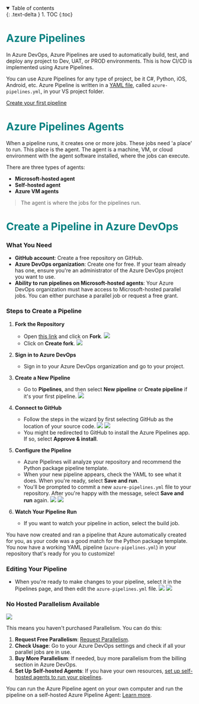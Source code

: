 
<details open markdown="block">
  <summary>
    Table of contents
  </summary>
  {: .text-delta }
1. TOC
{:toc}
</details>

# <span style="color: Teal">Azure Pipelines</span>

In Azure DevOps, Azure Pipelines are used to automatically build, test, and deploy any project to Dev, UAT, or PROD environments. This is how CI/CD is implemented using Azure Pipelines.

You can use Azure Pipelines for any type of project, be it C#, Python, iOS, Android, etc. Azure Pipeline is written in a [YAML file](https://learn.microsoft.com/en-us/azure/devops/pipelines/get-started/pipelines-get-started?view=azure-devops), called `azure-pipelines.yml`, in your VS project folder.

[Create your first pipeline](https://learn.microsoft.com/en-us/azure/devops/pipelines/create-first-pipeline?view=azure-devops&tabs=java%2Cbrowser)

# <span style="color: Teal">Azure Pipelines Agents</span>

When a pipeline runs, it creates one or more jobs. These jobs need 'a place' to run. This place is the agent. The agent is a machine, VM, or cloud environment with the agent software installed, where the jobs can execute.

There are three types of agents:

- **Microsoft-hosted agent**
- **Self-hosted agent**
- **Azure VM agents**

> The agent is where the jobs for the pipelines run.

# <span style="color: Teal">Create a Pipeline in Azure DevOps</span>

### What You Need

- **GitHub account**: Create a free repository on GitHub.
- **Azure DevOps organization**: Create one for free. If your team already has one, ensure you're an administrator of the Azure DevOps project you want to use.
- **Ability to run pipelines on Microsoft-hosted agents**: Your Azure DevOps organization must have access to Microsoft-hosted parallel jobs. You can either purchase a parallel job or request a free grant.

### Steps to Create a Pipeline

1. **Fork the Repository**
   - Open [this link](https://github.com/Microsoft/python-sample-vscode-flask-tutorial) and click on **Fork**.
   ![](images/custom-image-2024-08-05-15-40-03.png)
   - Click on **Create fork**.
   ![](images/custom-image-2024-08-05-15-40-49.png)

2. **Sign in to Azure DevOps**
   - Sign in to your Azure DevOps organization and go to your project.

3. **Create a New Pipeline**
   - Go to **Pipelines**, and then select **New pipeline** or **Create pipeline** if it's your first pipeline.
   ![](images/custom-image-2024-08-05-15-45-28.png)

4. **Connect to GitHub**
   - Follow the steps in the wizard by first selecting GitHub as the location of your source code.
   ![](images/custom-image-2024-08-05-15-48-21.png)
   ![](images/custom-image-2024-08-05-15-49-08.png)
   - You might be redirected to GitHub to install the Azure Pipelines app. If so, select **Approve & install**.

5. **Configure the Pipeline**
   - Azure Pipelines will analyze your repository and recommend the Python package pipeline template.
   - When your new pipeline appears, check the YAML to see what it does. When you're ready, select **Save and run**.
   - You'll be prompted to commit a new `azure-pipelines.yml` file to your repository. After you're happy with the message, select **Save and run** again.
   ![](images/custom-image-2024-08-05-15-52-55.png)
   ![](images/custom-image-2024-08-05-15-55-15.png)

6. **Watch Your Pipeline Run**
   - If you want to watch your pipeline in action, select the build job.

You have now created and ran a pipeline that Azure automatically created for you, as your code was a good match for the Python package template. You now have a working YAML pipeline (`azure-pipelines.yml`) in your repository that's ready for you to customize!

### Editing Your Pipeline

- When you're ready to make changes to your pipeline, select it in the Pipelines page, and then edit the `azure-pipelines.yml` file.
  ![](images/custom-image-2024-08-05-16-02-38.png)
  ![](images/custom-image-2024-08-05-16-03-31.png)

### No Hosted Parallelism Available

![](images/custom-image-2024-08-05-16-07-36.png)

This means you haven't purchased Parallelism. You can do this:

1. **Request Free Parallelism**: [Request Parallelism](https://aka.ms/azpipelines-parallelism-request).
2. **Check Usage**: Go to your Azure DevOps settings and check if all your parallel jobs are in use.
3. **Buy More Parallelism**: If needed, buy more parallelism from the billing section in Azure DevOps.
4. **Set Up Self-hosted Agents**: If you have your own resources, [set up self-hosted agents to run your pipelines](https://docs.microsoft.com/en-us/azure/devops/pipelines/agents/v2-linux?view=azure-devops).

You can run the Azure Pipeline agent on your own computer and run the pipeline on a self-hosted Azure Pipeline Agent: [Learn more](https://learn.microsoft.com/en-us/azure/devops/pipelines/agents/agents?view=azure-devops&tabs=browser).